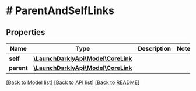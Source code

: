# # ParentAndSelfLinks

## Properties

Name | Type | Description | Notes
------------ | ------------- | ------------- | -------------
**self** | [**\LaunchDarklyApi\Model\CoreLink**](CoreLink.md) |  |
**parent** | [**\LaunchDarklyApi\Model\CoreLink**](CoreLink.md) |  |

[[Back to Model list]](../../README.md#models) [[Back to API list]](../../README.md#endpoints) [[Back to README]](../../README.md)
